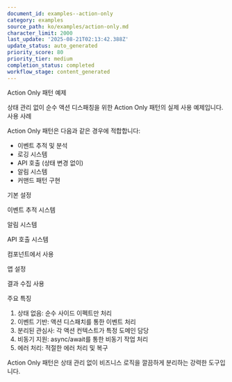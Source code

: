 ```yaml
---
document_id: examples--action-only
category: examples
source_path: ko/examples/action-only.md
character_limit: 2000
last_update: '2025-08-21T02:13:42.388Z'
update_status: auto_generated
priority_score: 80
priority_tier: medium
completion_status: completed
workflow_stage: content_generated
---
```

Action Only 패턴 예제

상태 관리 없이 순수 액션 디스패칭을 위한 Action Only 패턴의 실제 사용 예제입니다. 사용 사례

Action Only 패턴은 다음과 같은 경우에 적합합니다:
- 이벤트 추적 및 분석
- 로깅 시스템
- API 호출 (상태 변경 없이)
- 알림 시스템
- 커맨드 패턴 구현

기본 설정

이벤트 추적 시스템

알림 시스템

API 호출 시스템

컴포넌트에서 사용

앱 설정

결과 수집 사용

주요 특징

1. 상태 없음: 순수 사이드 이펙트만 처리
2. 이벤트 기반: 액션 디스패치를 통한 이벤트 처리
3. 분리된 관심사: 각 액션 컨텍스트가 특정 도메인 담당
4. 비동기 지원: async/await를 통한 비동기 작업 처리
5. 에러 처리: 적절한 에러 처리 및 복구

Action Only 패턴은 상태 관리 없이 비즈니스 로직을 깔끔하게 분리하는 강력한 도구입니다.
